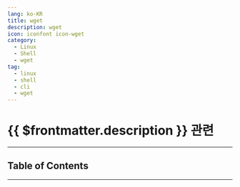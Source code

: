 ```yaml
---
lang: ko-KR
title: wget
description: wget
icon: iconfont icon-wget
category:
  - Linux
  - Shell
  - wget
tag:
  - linux
  - shell
  - cli
  - wget
---
```


# {{ $frontmatter.description }} 관련

<ShieldsGroup logos="gnubash,gnometerminal,apple,linux"/>

---

## Table of Contents

<ToCLocal basePath="/tool/wget/" />

---

<TagLinks />